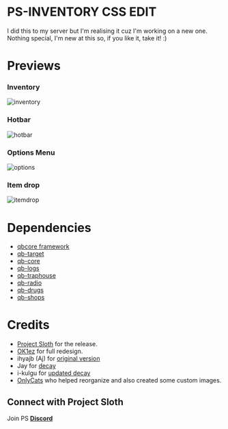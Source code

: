 # PS-INVENTORY CSS EDIT

I did this to my server but I'm realising it cuz I'm working on a new one. Nothing special, I'm new at this so, if you like it, take it! :)

# Previews

### Inventory

![inventory](https://github.com/mulawastaken/ps-inventory-css/assets/81782825/c7795b16-edeb-41c6-8b80-672d2085b4c4)

### Hotbar

![hotbar](https://github.com/mulawastaken/ps-inventory-css/assets/81782825/79e9b7ea-77f0-4b33-9701-3e996efd984d)

### Options Menu

![options](https://github.com/mulawastaken/ps-inventory-css/assets/81782825/015b4f31-43cd-4060-ae04-ccdbd81b7af8)

### Item drop

![itemdrop](https://github.com/mulawastaken/ps-inventory-css/assets/81782825/7e0ab260-1ee0-4a7d-9168-d8e0f11e4df3)

# Dependencies

* [qbcore framework](https://github.com/qbcore-framework)
* [qb-target](https://github.com/BerkieBb/qb-target)
* [qb-core](https://github.com/qbcore-framework/qb-core)
* [qb-logs](https://github.com/qbcore-framework/qb-logs)
* [qb-traphouse](https://github.com/qbcore-framework/qb-traphouse)
* [qb-radio](https://github.com/qbcore-framework/qb-radio)
* [qb-drugs](https://github.com/qbcore-framework/qb-drugs)
* [qb-shops](https://github.com/qbcore-framework/qb-shops)

# Credits

* [Project Sloth](https://github.com/Project-Sloth) for the release.
* [OK1ez](https://github.com/OK1ez) for full redesign. 
* ihyajb (Aj) for [original version](https://github.com/ihyajb/aj-inventory)
* Jay for [decay](https://github.com/tnj-development/inventory)
* i-kulgu for [updated decay](https://github.com/i-kulgu/qb-inventory-decay)
* [OnlyCats](https://github.com/onlycats) who helped reorganize and also created some custom images.

## Connect with Project Sloth

Join PS [**Discord**](https://discord.gg/projectsloth)
